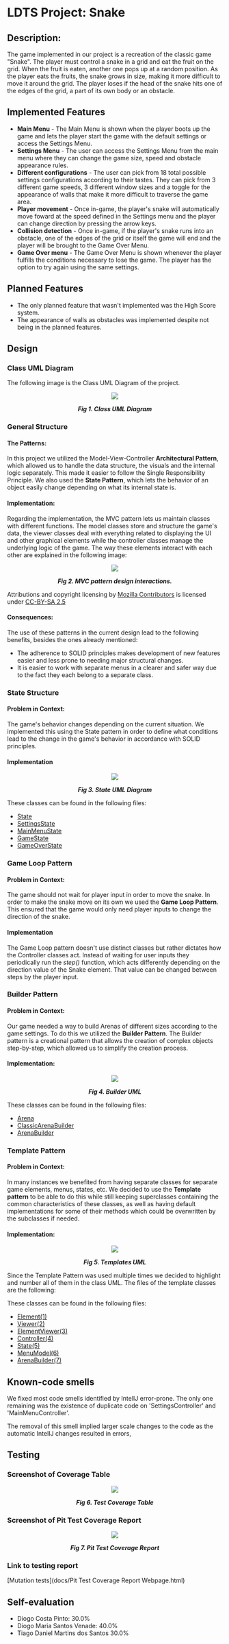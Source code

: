 # LDTS Project: Snake

## Description:
The game implemented in our project is a recreation of the classic game "Snake". The player must control a snake in a grid and eat the fruit on the grid. When the fruit is eaten, another one pops up at a random position. As the player eats the fruits, the snake grows in size, making it more difficult to move it around the grid. The player loses if the head of the snake hits one of the edges of the grid, a part of its own body or an obstacle.

## Implemented Features

- **Main Menu** - The Main Menu is shown when the player boots up the game and lets the player start the game with the default settings or access the Settings Menu.
- **Settings Menu** - The user can access the Settings Menu from the main menu where they can change the game size, speed and obstacle appearance rules.
- **Different configurations** - The user can pick from 18 total possible settings configurations according to their tastes. They can pick from 3 different game speeds, 3 different window sizes and a toggle for the appearance of walls that make it more difficult to traverse the game area.
- **Player movement** - Once in-game, the player's snake will automatically move foward at the speed defined in the Settings menu and the player can change direction by pressing the arrow keys.
- **Collision detection** - Once in-game, if the player's snake runs into an obstacle, one of the edges of the grid or itself the game will end and the player will be brought to the Game Over Menu.
- **Game Over menu** - The Game Over Menu is shown whenever the player fulfills the conditions necessary to lose the game. The player has the option to try again using the same settings.

## Planned Features

- The only planned feature that wasn't implemented was the High Score system.
- The appearance of walls as obstacles was implemented despite not being in the planned features.

## Design

### Class UML Diagram

The following image is the Class UML Diagram of the project.

<p align="center" justify="center">
  <img src="images/Class UML Diagram.png"/>
</p>
<p align="center">
  <b><i>Fig 1. Class UML Diagram</i></b>
</p>


### General Structure

#### The Patterns:
In this project we utilized the Model-View-Controller **Architectural Pattern**, which allowed us to handle the data structure, the visuals and the internal logic separately. This made it easier to follow the Single Responsibility Principle.
We also used the **State Pattern**, which lets the behavior of an object easily change depending on what its internal state is.

#### Implementation:
Regarding the implementation, the MVC pattern lets us maintain classes with different functions. The model classes store and structure the game's data, the viewer classes deal with everything related to displaying the UI and other graphical elements while the controller classes manage the underlying logic of the game.
The way these elements interact with each other are explained in the following image:

<p align="center" justify="center">
  <img src="images/MVC pattern design interactions.png"/>
</p>
<p align="center">
  <b><i>
  Fig 2. MVC pattern design interactions.<br>
  </i></b>
</p>

Attributions and copyright licensing by [Mozilla Contributors](https://developer.mozilla.org/en-US/docs/Glossary/MVC/contributors.txt) is licensed under [CC-BY-SA 2.5](https://creativecommons.org/licenses/by-sa/2.5/)

#### Consequences:
The use of these patterns in the current design lead to the following benefits, besides the ones already mentioned:
- The adherence to SOLID principles makes development of new features easier and less prone to needing major structural changes.
- It is easier to work with separate menus in a clearer and safer way due to the fact they each belong to a separate class.

### State Structure

#### Problem in Context:
The game's behavior changes depending on the current situation. We implemented this using the State pattern in order to define what conditions lead to the change in the game's behavior in accordance with SOLID principles.

#### Implementation

<p align="center" justify="center">
  <img src="images/State UML Diagram.png"/>
</p>
<p align="center">
  <b><i>Fig 3. State UML Diagram</i></b>
</p>

These classes can be found in the following files:
- [State](src/main/java/l03gr05/states/State.java)
- [SettingsState](src/main/java/l03gr05/states/SettingsState.java)
- [MainMenuState](src/main/java/l03gr05/states/MainMenuState.java)
- [GameState](src/main/java/l03gr05/states/GameState.java)
- [GameOverState](src/main/java/l03gr05/states/GameOverState.java)


### Game Loop Pattern

#### Problem in Context:
The game should not wait for player input in order to move the snake. In order to make the snake move on its own we used the **Game Loop Pattern**. This ensured that the game would only need player inputs to change the direction of the snake.

#### Implementation
The Game Loop pattern doesn't use distinct classes but rather dictates how the Controller classes act. Instead of waiting for user inputs they periodically run the *step()* function, which acts differently depending on the direction value of the Snake element. That value can be changed between steps by the player input.


### Builder Pattern

#### Problem in Context:
Our game needed a way to build Arenas of different sizes according to the game settings. To do this we utilized the **Builder Pattern**.
The Builder pattern is a creational pattern that allows the creation of complex objects step-by-step, which allowed us to simplify the creation process.

#### Implementation:

<p align="center" justify="center">
  <img src="images/Builder UML.png"/>
</p>
<p align="center">
  <b><i>Fig 4. Builder UML</i></b>
</p>

These classes can be found in the following files:
- [Arena](src/main/java/l03gr05/model/game/arena/Arena.java)
- [ClassicArenaBuilder](src/main/java/l03gr05/model/game/arena/ClassicArenaBuilder.java)
- [ArenaBuilder](src/main/java/l03gr05/model/game/arena/ArenaBuilder.java)

### Template Pattern

#### Problem in Context:
In many instances we benefited from having separate classes for separate game elements, menus, states, etc.
We decided to use the **Template pattern** to be able to do this while still keeping superclasses containing the common characteristics of these classes, as well as having default implementations for some of their methods which could be overwritten by the subclasses if needed.

#### Implementation:

<p align="center" justify="center">
  <img src="images/Templates UML.png"/>
</p>
<p align="center">
  <b><i>Fig 5. Templates UML</i></b>
</p>

Since the Template Pattern was used multiple times we decided to highlight and number all of them in the class UML.
The files of the template classes are the following:

These classes can be found in the following files:
- [Element(1)](src/main/java/l03gr05/model/game/elements/Element.java)
- [Viewer(2)](src/main/java/l03gr05/viewer/Viewer.java)
- [ElementViewer(3)](src/main/java/l03gr05/viewer/game/ElementViewer.java)
- [Controller(4)](src/main/java/l03gr05/controller/Controller.java)
- [State(5)](src/main/java/l03gr05/states/State.java)
- [MenuModel(6)](src/main/java/l03gr05/model/menu/MenuModel.java)
- [ArenaBuilder(7)](src/main/java/l03gr05/model/game/arena/ArenaBuilder.java)



## Known-code smells

We fixed most code smells identified by IntelIJ error-prone. The only one remaining was the existence of duplicate code on 'SettingsController' and 'MainMenuController'.

The removal of this smell implied larger scale changes to the code as the automatic IntelIJ changes resulted in errors,

## Testing

### Screenshot of Coverage Table
<p align="center" justify="center">
  <img src="images/Test Coverage Table.png"/>
</p>
<p align="center">
  <b><i>Fig 6. Test Coverage Table</i></b>
</p>

### Screenshot of Pit Test Coverage Report
<p align="center" justify="center">
  <img src="images/Pit Test Coverage Report.png"/>
</p>
<p align="center">
  <b><i>Fig 7. Pit Test Coverage Report</i></b>
</p>

### Link to testing report
[Mutation tests](docs/Pit Test Coverage Report Webpage.html)

## Self-evaluation

- Diogo Costa Pinto: 30.0%
- Diogo Maria Santos Venade: 40.0%
- Tiago Daniel Martins dos Santos 30.0%
